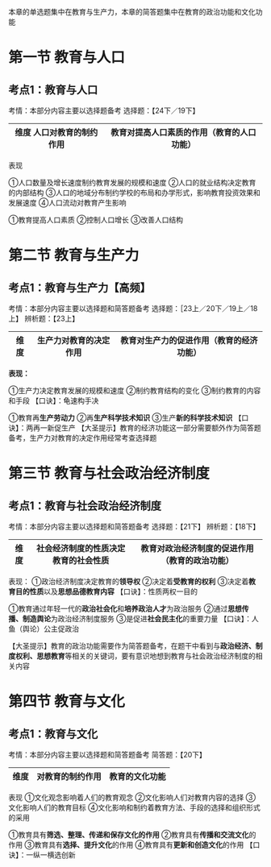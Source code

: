 本章的单选题集中在教育与生产力，本章的简答题集中在教育的政治功能和文化功能

# 第一节 教育与人口

## 考点1：教育与人口

考情：本部分内容主要以选择题备考
选择题：【24下／19下】

| 维度   人口对教育的制约作用 | 教育对提高人口素质的作用（教育的人口功能） |
| --------------------------- | ------------------------------------------ |

表现	

①人口数量及增长速度制约教育发展的规模和速度
②人口的就业结构决定教育的内部结构
③人口的地域分布制约学校的布局和办学形式，影响教育投资效果和发展速度
④人口流动对教育产生影响

①教育提高人口素质
②控制人口增长
③改善人口结构

# 第二节 教育与生产力

## 考点1：教育与生产力【高频】

考情：本部分内容主要以选择题和简答题备考
选择题：［23上／20下／19上／18上】
辨析题：【23上】

| 维度 | 生产力对教育的决定作用 | 教育对生产力的促进作用（教育的经济功能） |
| ---- | ---------------------- | ---------------------------------------- |

**表现：**

①生产力决定教育发展的规模和速度
②制约教育结构的变化
③制约教育的内容和手段
【口诀】：龟速构手决	

①教育再**生产劳动力**
②再**生产科学技术知识**
③生产**新的科学技术知识**
【口诀】：两再一新促生产
【大圣提示】教育的经济功能这一部分需要额外作为简答题备考，生产力对教育的决定作用经常考查选择题

# 第三节 教育与社会政治经济制度

## 考点1：教育与社会政治经济制度

考情：本部分内容主要以选择题和简答题备考
选择题：【21下】
辨析题：【18下】


| 维度 | 社会经济制度的性质决定教育的社会性质 | 教育对政治经济制度的促进作用（教育的政治功能） |
| ---- | ------------------------------------ | ---------------------------------------------- |

表现：
①政治经济制度决定教育的**领导权**
②决定着**受教育的权利**
③决定着**教育目的性质**以及**思想品德教育内容**
【口诀】：性质两权一目的	

①教育通过年轻一代的**政治社会化**和**培养政治人才**为政治服务
②通过**思想传播、制造舆论**为政治经济制度服务
③是促进**社会民主化**的重要力量
【口诀】：人鱼（舆论）公主促政治

【大圣提示】教育的政治功能需要作为简答题备考，在题干中看到与**政治经济、制度权利、思想教育**等相关的关键词，要有意识地想到教育与社会政治经济制度的相关内容

# 第四节 教育与文化

## 考点1：教育与文化

考情：本部分内容主要以选择题和简答题备考
简答题：【20下】

| 维度 | 对教育的制约作用 | 教育的文化功能 |
| ---- | ---------------- | -------------- |

表现
①文化观念影响着人们的教育观念
②文化影响人们对教育内容的选择
③文化影响人们的教育目标
④文化影响和制约着教育方法、手段的选择和组织形式的采用	

①教育具有**筛选、整理、传递和保存文化的作用**
②教育具有**传播和交流文化**的作用
③教育具有**选择、提升文化**的作用
④教育具有**更新和创造文化**的作用
【口诀】：一纵一横选创新
